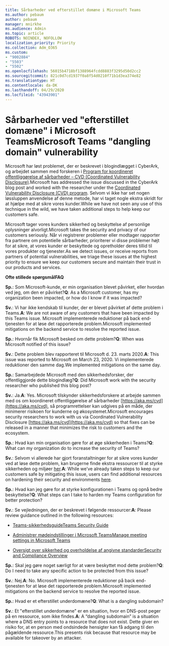 ```yaml
---
title: Sårbarheder ved efterstillet domæne i Microsoft Teams
ms.author: pebaum
author: pebaum
manager: mnirkhe
ms.audience: Admin
ms.topic: article
ROBOTS: NOINDEX, NOFOLLOW
localization_priority: Priority
ms.collection: Adm_O365
ms.custom:
- "9002884"
- "5503"
- "5502"
ms.openlocfilehash: 56015b4718bf1388964fcdd8883f3295d50d2cc2
ms.sourcegitcommit: 821c0d7cd1937f0a8f54d0210f71b1d3ea374e82
ms.translationtype: HT
ms.contentlocale: da-DK
ms.lasthandoff: 04/29/2020
ms.locfileid: "43943901"
---
```

# <a name="microsoft-teams-dangling-domain-vulnerability"></a><span data-ttu-id="73afe-102">Sårbarheder ved "efterstillet domæne" i Microsoft Teams</span><span class="sxs-lookup"><span data-stu-id="73afe-102">Microsoft Teams "dangling domain" vulnerability</span></span>

<span data-ttu-id="73afe-103">Microsoft har løst problemet, der er beskrevet i blogindlægget i CyberArk, og arbejdet sammen med forskeren i [Program for koordineret offentliggørelse af sårbarheder – CVD (Coordinated Vulnerability Disclosure)](https://aka.ms/cvd).</span><span class="sxs-lookup"><span data-stu-id="73afe-103">Microsoft has addressed the issue discussed in the CyberArk blog post and worked with the researcher under the [Coordinated Vulnerability Disclosure (CVD) program](https://aka.ms/cvd).</span></span> <span data-ttu-id="73afe-104">Selvom vi ikke har set nogen løssluppen anvendelse af denne metode, har vi taget nogle ekstra skridt for at hjælpe med at sikre vores kunder.</span><span class="sxs-lookup"><span data-stu-id="73afe-104">While we have not seen any use of this technique in the wild, we have taken additional steps to help keep our customers safe.</span></span>

<span data-ttu-id="73afe-105">Microsoft tager vores kunders sikkerhed og beskyttelse af personlige oplysninger alvorligt.</span><span class="sxs-lookup"><span data-stu-id="73afe-105">Microsoft takes the security and privacy of our customers seriously.</span></span> <span data-ttu-id="73afe-106">Når vi registrerer problemer eller modtager rapporter fra partnere om potentielle sårbarheder, prioriterer vi disse problemer højt for at sikre, at vores kunder er beskyttede og opretholder deres tillid til vores produkter og tjenester.</span><span class="sxs-lookup"><span data-stu-id="73afe-106">As we detect issues, or receive reports from partners of potential vulnerabilities, we triage these issues at the highest priority to ensure we keep our customers secure and maintain their trust in our products and services.</span></span>

<span data-ttu-id="73afe-107">**Ofte stillede spørgsmål**</span><span class="sxs-lookup"><span data-stu-id="73afe-107">**FAQ**</span></span>

<span data-ttu-id="73afe-108">**Sp.**: Som Microsoft-kunde, er min organisation blevet påvirket, eller hvordan ved jeg, om den er påvirket?</span><span class="sxs-lookup"><span data-stu-id="73afe-108">**Q**: As a Microsoft customer, has my organization been impacted, or how do I know if it was impacted?</span></span>

<span data-ttu-id="73afe-109">**Sv.**: Vi har ikke kendskab til kunder, der er blevet påvirket af dette problem i Teams.</span><span class="sxs-lookup"><span data-stu-id="73afe-109">**A**: We are not aware of any customers that have been impacted by this Teams issue.</span></span> <span data-ttu-id="73afe-110">Microsoft implementerede reduktioner på back end-tjenesten for at løse det rapporterede problem.</span><span class="sxs-lookup"><span data-stu-id="73afe-110">Microsoft implemented mitigations on the backend service to resolve the reported issue.</span></span>

<span data-ttu-id="73afe-111">**Sp.**: Hvornår fik Microsoft besked om dette problem?</span><span class="sxs-lookup"><span data-stu-id="73afe-111">**Q**: When was Microsoft notified of this issue?</span></span>

<span data-ttu-id="73afe-112">**Sv.**: Dette problem blev rapporteret til Microsoft d. 23. marts 2020.</span><span class="sxs-lookup"><span data-stu-id="73afe-112">**A**: This issue was reported to Microsoft on March 23, 2020.</span></span> <span data-ttu-id="73afe-113">Vi implementerede reduktioner den samme dag.</span><span class="sxs-lookup"><span data-stu-id="73afe-113">We implemented mitigations on the same day.</span></span>

<span data-ttu-id="73afe-114">**Sp.**: Samarbejdede Microsoft med den sikkerhedsforsker, der offentliggjorde dette blogindlæg?</span><span class="sxs-lookup"><span data-stu-id="73afe-114">**Q**: Did Microsoft work with the security researcher who published this blog post?</span></span>

<span data-ttu-id="73afe-115">**Sv.**: Ja.</span><span class="sxs-lookup"><span data-stu-id="73afe-115">**A**: Yes.</span></span> <span data-ttu-id="73afe-116">Microsoft tilskynder sikkerhedsforskere at arbejde sammen med os om koordineret offentliggørelse af sårbarheder [https://aka.ms/cvd](https://aka.ms/cvd), så programrettelser kan udgives på en måde, der minimerer risikoen for kunderne og økosystemet.</span><span class="sxs-lookup"><span data-stu-id="73afe-116">Microsoft encourages security researchers to work with us via Coordinated Vulnerability Disclosure [https://aka.ms/cvd](https://aka.ms/cvd) so that fixes can be released in a manner that minimizes the risk to customers and the ecosystem.</span></span>  

<span data-ttu-id="73afe-117">**Sp.**: Hvad kan min organisation gøre for at øge sikkerheden i Teams?</span><span class="sxs-lookup"><span data-stu-id="73afe-117">**Q**: What can my organization do to increase the security of Teams?</span></span>  

<span data-ttu-id="73afe-118">**Sv.**: Selvom vi allerede har gjort foranstaltninger for at sikre vores kunder ved at løse dette problem, kan brugerne finde ekstra ressourcer til at styrke sikkerheden og miljøer [her](https://www.microsoft.com/microsoft-365/blog/2020/04/06/it-professionals-privacy-security-microsoft-teams/).</span><span class="sxs-lookup"><span data-stu-id="73afe-118">**A**: While we’ve already taken steps to keep our customers safe by mitigating this issue, users can find additional resources on hardening their security and environments [here](https://www.microsoft.com/microsoft-365/blog/2020/04/06/it-professionals-privacy-security-microsoft-teams/).</span></span>  

<span data-ttu-id="73afe-119">**Sp.**: Hvad kan jeg gøre for at styrke konfigurationen i Teams og opnå bedre beskyttelse?</span><span class="sxs-lookup"><span data-stu-id="73afe-119">**Q**: What steps can I take to harden my Teams configuration for better protection?</span></span>

<span data-ttu-id="73afe-120">**Sv.**: Se vejledningen, der er beskrevet i følgende ressourcer:</span><span class="sxs-lookup"><span data-stu-id="73afe-120">**A**: Please review guidance outlined in the following resources:</span></span> 

- [<span data-ttu-id="73afe-121">Teams-sikkerhedsguide</span><span class="sxs-lookup"><span data-stu-id="73afe-121">Teams Security Guide</span></span>](https://docs.microsoft.com/microsoftteams/teams-security-guide)

- [<span data-ttu-id="73afe-122">Administrer mødeindstillinger i Microsoft Teams</span><span class="sxs-lookup"><span data-stu-id="73afe-122">Manage meeting settings in Microsoft Teams</span></span>](https://docs.microsoft.com/microsoftteams/meeting-settings-in-teams)

- [<span data-ttu-id="73afe-123"> Oversigt over sikkerhed og overholdelse af angivne standarder</span><span class="sxs-lookup"><span data-stu-id="73afe-123">Security and Compliance Overview</span></span>](https://docs.microsoft.com/microsoftteams/security-compliance-overview)

<span data-ttu-id="73afe-124">**Sp.**: Skal jeg gøre noget særligt for at være beskyttet mod dette problem?</span><span class="sxs-lookup"><span data-stu-id="73afe-124">**Q**: Do I need to take any specific action to be protected from this issue?</span></span>

<span data-ttu-id="73afe-125">**Sv.**: Nej.</span><span class="sxs-lookup"><span data-stu-id="73afe-125">**A**: No.</span></span> <span data-ttu-id="73afe-126">Microsoft implementerede reduktioner på back end-tjenesten for at løse det rapporterede problem.</span><span class="sxs-lookup"><span data-stu-id="73afe-126">Microsoft implemented mitigations on the backend service to resolve the reported issue.</span></span>

<span data-ttu-id="73afe-127">**Sp.**: Hvad er et efterstillet underdomæne?</span><span class="sxs-lookup"><span data-stu-id="73afe-127">**Q**: What is a dangling subdomain?</span></span>

<span data-ttu-id="73afe-128">**Sv.**: Et "efterstillet underdomæne" er en situation, hvor en DNS-post peger på en ressource, som ikke findes.</span><span class="sxs-lookup"><span data-stu-id="73afe-128">**A**:  A “dangling subdomain” is a situation where a DNS entry points to a resource that does not exist.</span></span>  <span data-ttu-id="73afe-129">Dette giver en risiko for, at en person med ondsindede hensigter kan få adgang til den pågældende ressource.</span><span class="sxs-lookup"><span data-stu-id="73afe-129">This presents risk because that resource may be available for takeover by an attacker.</span></span>

